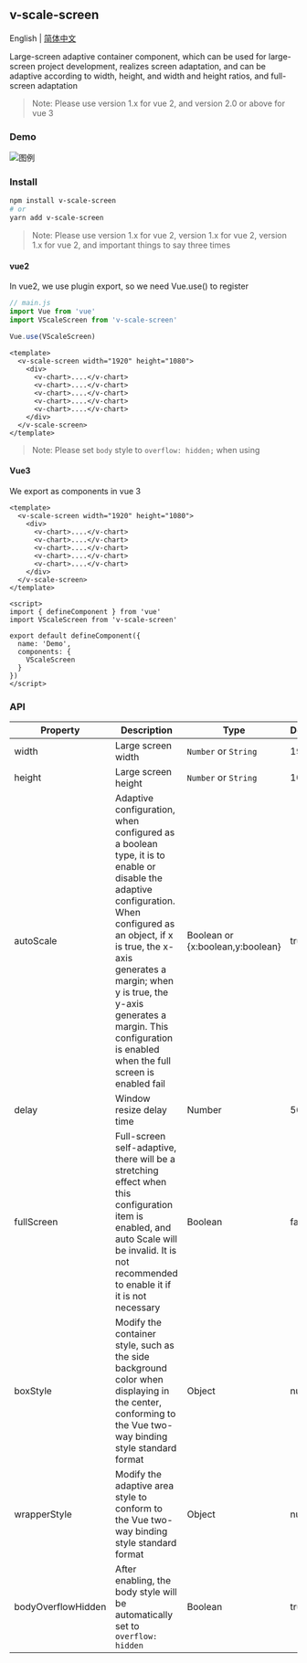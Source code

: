## v-scale-screen

English | [简体中文](./README.zh_CN.md)

Large-screen adaptive container component, which can be used for large-screen project development, realizes screen adaptation, and can be adaptive according to width, height, and width and height ratios, and full-screen adaptation

> Note: Please use version 1.x for vue 2, and version 2.0 or above for vue 3

### Demo

![图例](./src/assets/scale_screen.gif)

### Install

```bash
npm install v-scale-screen
# or
yarn add v-scale-screen
```

> Note: Please use version 1.x for vue 2, version 1.x for vue 2, version 1.x for vue 2, and important things to say three times

#### vue2

In vue2, we use plugin export, so we need Vue.use() to register

```js
// main.js
import Vue from 'vue'
import VScaleScreen from 'v-scale-screen'

Vue.use(VScaleScreen)
```

```vue
<template>
  <v-scale-screen width="1920" height="1080">
    <div>
      <v-chart>....</v-chart>
      <v-chart>....</v-chart>
      <v-chart>....</v-chart>
      <v-chart>....</v-chart>
      <v-chart>....</v-chart>
    </div>
  </v-scale-screen>
</template>
```

> Note: Please set `body` style to `overflow: hidden;` when using

#### Vue3

We export as components in vue 3

```vue
<template>
  <v-scale-screen width="1920" height="1080">
    <div>
      <v-chart>....</v-chart>
      <v-chart>....</v-chart>
      <v-chart>....</v-chart>
      <v-chart>....</v-chart>
      <v-chart>....</v-chart>
    </div>
  </v-scale-screen>
</template>

<script>
import { defineComponent } from 'vue'
import VScaleScreen from 'v-scale-screen'

export default defineComponent({
  name: 'Demo',
  components: {
    VScaleScreen
  }
})
</script>
```

### API

| Property           | Description                                                                                                                                                                                                                                                                                                    | Type                             | Default |
| ------------------ | -------------------------------------------------------------------------------------------------------------------------------------------------------------------------------------------------------------------------------------------------------------------------------------------------------------- | -------------------------------- | ------- |
| width              | Large screen width                                                                                                                                                                                                                                                                                             | `Number` or `String`             | 1920    |
| height             | Large screen height                                                                                                                                                                                                                                                                                            | `Number` or `String`             | 1080    |
| autoScale          | Adaptive configuration, when configured as a boolean type, it is to enable or disable the adaptive configuration. When configured as an object, if x is true, the x-axis generates a margin; when y is true, the y-axis generates a margin. This configuration is enabled when the full screen is enabled fail | Boolean or {x:boolean,y:boolean} | true    |
| delay              | Window resize delay time                                                                                                                                                                                                                                                                                       | Number                           | 500     |
| fullScreen         | Full-screen self-adaptive, there will be a stretching effect when this configuration item is enabled, and auto Scale will be invalid. It is not recommended to enable it if it is not necessary                                                                                                                | Boolean                          | false   |
| boxStyle           | Modify the container style, such as the side background color when displaying in the center, conforming to the Vue two-way binding style standard format                                                                                                                                                       | Object                           | null    |
| wrapperStyle       | Modify the adaptive area style to conform to the Vue two-way binding style standard format                                                                                                                                                                                                                     | Object                           | null    |
| bodyOverflowHidden | After enabling, the body style will be automatically set to `overflow: hidden`                                                                                                                                                                                                                                 | Boolean                          | true    |
